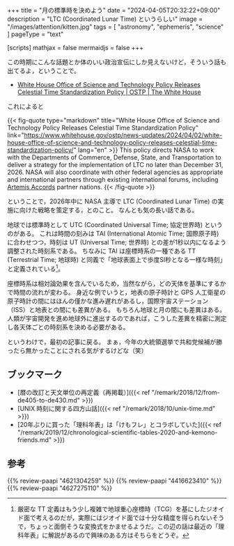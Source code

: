 +++
title = "月の標準時を決めよう"
date =  "2024-04-05T20:32:22+09:00"
description = "LTC (Coordinated Lunar Time) というらしい"
image = "/images/attention/kitten.jpg"
tags = [ "astronomy", "ephemeris", "science" ]
pageType = "text"

[scripts]
  mathjax = false
  mermaidjs = false
+++

この時期にこんな話題とか体のいい政治宣伝にしか見えないけど，そういう話も出てるよ，ということで。

- [White House Office of Science and Technology Policy Releases Celestial Time Standardization Policy | OSTP | The White House](https://www.whitehouse.gov/ostp/news-updates/2024/04/02/white-house-office-of-science-and-technology-policy-releases-celestial-time-standardization-policy/)

これによると

{{< fig-quote type="markdown" title="White House Office of Science and Technology Policy Releases Celestial Time Standardization Policy" link="https://www.whitehouse.gov/ostp/news-updates/2024/04/02/white-house-office-of-science-and-technology-policy-releases-celestial-time-standardization-policy/" lang="en" >}}
This policy directs NASA to work with the Departments of Commerce, Defense, State, and Transportation to deliver a strategy for the implementation of LTC no later than December 31, 2026. NASA will also coordinate with other federal agencies as appropriate and international partners through existing international forums, including [Artemis Accords](https://www.nasa.gov/artemis-accords/) partner nations.
{{< /fig-quote >}}

ということで，2026年中に NASA 主導で LTC (Coordinated Lunar Time) の実施に向けた戦略を策定する，とのこと。
なんとも気の長い話である。

地球では標準時として UTC (Coordinated Universal Time; 協定世界時) というのがある。
これは時間の刻みは TAI (International Atomic Time; 国際原子時) に合わせつつ，時刻は UT (Universal Time; 世界時) との差が1秒以内になるよう調整された時刻系である。
ちなみに TAI は座標時系の一種である TT (Terrestrial Time; 地球時) と同義で「地球表面上で歩度SI秒となる一様な時刻」と定義されている[^tt1]。

[^tt1]: 厳密な TT 定義はもう少し複雑で地球重心座標時（TCG）を基にしたジオイド面で考えるのだが，実際にはジオイド面では十分な精度を得られないそうで，ちょっと面倒そうな変換式をかませるようだ。この辺の話は最近の「理科年表」に解説があるので興味のある方はそちらをどうぞ。

座標時系は相対論効果を含んでいるため，当然ながら，どの天体を基準にするかで時間の流れが変わる。
身近な例でいうと，地表の原子時計と GPS 人工衛星の原子時計の間にはほんの僅かな進み遅れがあるし，国際宇宙ステーション（ISS）と地表との間にも差異がある。
もちろん地球と月の間にも差異はある。
人類が宇宙開発を進め地球外に進出するのであれば，こうした差異を精密に測定し各天体ごとの時刻系を決める必要がある。

というわけで，最初の記事に戻る。
まぁ，今年の大統領選挙で共和党候補が勝ったら無かったことにされる気がするけどな（笑）

## ブックマーク

- [暦の改訂と天文単位の再定義（再掲載）]({{< ref "/remark/2018/12/from-de405-to-de430.md" >}})
- [UNIX 時刻に関する四方山話]({{< ref "/remark/2018/10/unix-time.md" >}})
- [20年ぶりに買った「理科年表」は「けもフレ」とコラボしていた]({{< ref "/remark/2019/12/chronological-scientific-tables-2020-and-kemono-friends.md" >}})

## 参考

{{% review-paapi "4621304259" %}} <!-- 理科年表 2020 -->
{{% review-paapi "4416623410" %}} <!-- 天文年鑑 2024年版 -->
{{% review-paapi "4627275110" %}} <!-- 天体物理学 -->
